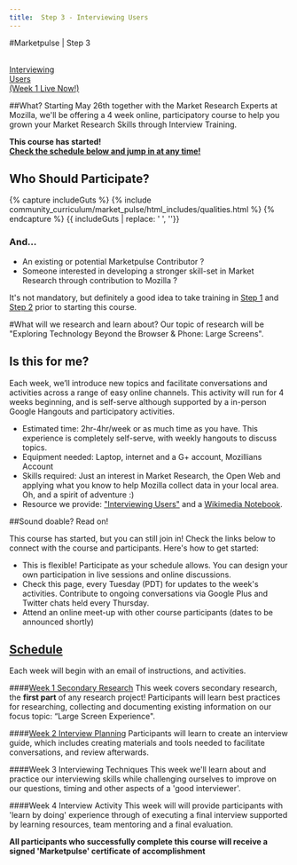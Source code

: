 ```yaml
---
title:  Step 3 - Interviewing Users
---
```


#Marketpulse | Step 3

<br>

<a class="btn btn-lg btn-warning ladder-step" href="/modules/marketpulse_activities/step_3/">
  <i class="fa fa-microphone fa-5x pull-left"></i>Interviewing<br>Users <br/> (Week 1 Live Now!)</a>


##What?
Starting May 26th together with the Market Research Experts at Mozilla, we'll be offering a 4 week online, participatory course to help you grown your Market Research Skills through Interview Training.

**This course has started! <br>
<a href="#schedule">Check the schedule below and jump in at any time!</a>**

## Who Should Participate?

{% capture includeGuts %}
{% include community_curriculum/market_pulse/html_includes/qualities.html %}
{% endcapture %}
{{ includeGuts | replace: '    ', ''}}

### And...
* An existing or potential Marketpulse Contributor ?
* Someone interested in developing a stronger skill-set in Market Research through contribution to Mozilla ?

<i class="fa fa-lightbulb-o fa-2x pull-left"></i> It's not mandatory, but definitely a good idea to take training in [Step 1](/modules/marketpulse_activities/step_1/) and [Step 2](modules/marketpulse_activities/step_2/) prior to starting this course.

#What will we research and learn about?
Our topic of research will be "Exploring Technology Beyond the Browser & Phone: Large Screens".


## Is this for me?

Each week, we’ll introduce new topics and facilitate conversations and activities across a range of easy online channels.  This activity will run for 4 weeks beginning, and is self-serve although supported by a in-person Google Hangouts and participatory activities.


* Estimated time: 2hr-4hr/week or as much time as you have. This experience is completely self-serve, with weekly hangouts to discuss topics.
* Equipment needed: Laptop, internet and a G+ account, Mozillians Account
* Skills required: Just an interest in Market Research, the Open Web and applying what you know to help Mozilla collect data in your local area. Oh, and a spirit of adventure :)
* Resource we provide: ["Interviewing Users"](http://rosenfeldmedia.com/books/interviewing-users/) and a [Wikimedia Notebook](http://store.wikimedia.org/products/wikipedia-notebooks).

##Sound doable? Read on!

This course has started, but you can still join in!  Check the links below to connect with the course and participants.  Here's how to get started:

* This is flexible! Participate as your schedule allows. You can design your own participation in live sessions and online discussions.
* Check this page, every Tuesday (PDT) for updates to the week's activities. Contribute to ongoing conversations via Google Plus and Twitter chats held every Thursday.
* Attend an online meet-up with other course participants (dates to be announced shortly)


## <a href name="schedule">Schedule</a>


Each week will begin with an email of instructions, and activities.

####[Week 1  Secondary Research](/pages/secondary_research.html)
This week covers secondary research, the **first part** of any research project!
Participants will learn best practices for researching, collecting and documenting existing information on our focus topic: “Large Screen Experience".

####[Week 2  Interview Planning](/pages/interview_planning.html)
Participants will learn to create an interview guide, which includes creating materials and tools needed to facilitate conversations, and review afterwards. 

####Week 3  Interviewing Techniques
This week we'll learn about and practice our interviewing skills while challenging ourselves to improve on our questions, timing and other aspects of a 'good interviewer'.

####Week 4  Interview Activity 
This week will will provide participants with 'learn by doing' experience through of executing a final interview supported by learning resources, team mentoring and a final evaluation.

**All participants who successfully complete this course will receive a signed 'Marketpulse' certificate of accomplishment**
